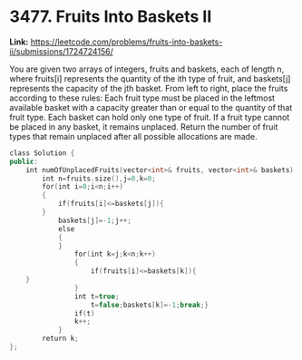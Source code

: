 # 3477. Fruits Into Baskets II

**Link:** https://leetcode.com/problems/fruits-into-baskets-ii/submissions/1724724156/

You are given two arrays of integers, fruits and baskets, each of length n, where fruits[i] represents the quantity of the ith type of fruit, and baskets[j] represents the capacity of the jth basket. From left to right, place the fruits according to these rules: Each fruit type must be placed in the leftmost available basket with a capacity greater than or equal to the quantity of that fruit type. Each basket can hold only one type of fruit. If a fruit type cannot be placed in any basket, it remains unplaced. Return the number of fruit types that remain unplaced after all possible allocations are made.

```cpp
class Solution {
public:
    int numOfUnplacedFruits(vector<int>& fruits, vector<int>& baskets) {
        int n=fruits.size(),j=0,k=0;
        for(int i=0;i<n;i++)
        {
            if(fruits[i]<=baskets[j]){
        }
            baskets[j]=-1;j++;
            else
            {
            }
                for(int k=j;k<n;k++)
                {
                    if(fruits[i]<=baskets[k]){
    }
                }
                int t=true;
                    t=false;baskets[k]=-1;break;}
                if(t)
                k++;
            }
        return k;
};
```
